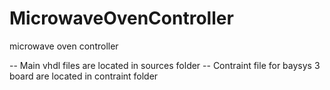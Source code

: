 # MicrowaveOvenController
microwave oven controller 

-- Main vhdl files are located in sources folder
-- Contraint file for baysys 3 board are located in contraint folder
